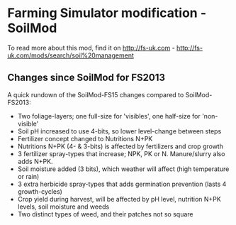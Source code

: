 Farming Simulator modification - SoilMod
========================================
To read more about this mod, find it on http://fs-uk.com - http://fs-uk.com/mods/search/soil%20management


Changes since SoilMod for FS2013
--------------------------------

A quick rundown of the SoilMod-FS15 changes compared to SoilMod-FS2013:

- Two foliage-layers; one full-size for 'visibles', one half-size for 'non-visible'
- Soil pH increased to use 4-bits, so lower level-change between steps
- Fertilizer concept changed to Nutritions N+PK
- Nutritions N+PK (4- & 3-bits) is affected by fertilizers and crop growth
- 3 fertilizer spray-types that increase; NPK, PK or N. Manure/slurry also adds N+PK.
- Soil moisture added (3 bits), which weather will affect (high temperature or rain)
- 3 extra herbicide spray-types that adds germination prevention (lasts 4 growth-cycles)
- Crop yield during harvest, will be affected by pH level, nutrition N+PK levels, soil moisture and weeds
- Two distinct types of weed, and their patches not so square

